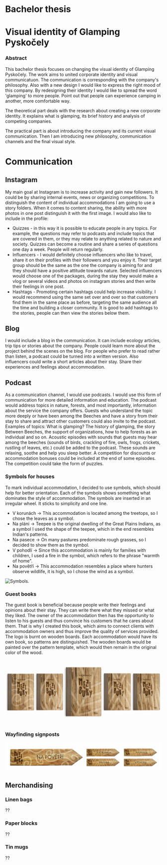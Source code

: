 # Bachelor thesis
# Visual identity of Glamping Pyskočely
### Abstract
This bachelor thesis focuses on changing the visual identity of Glamping Pyskočely. The work aims to united corporate identity and visual communicatuon. The communication is corresponding with the company's philosophy. Also with a new design I would like to express the right mood of this company. By redesigning their identity I would like to spread the word 'glamping' to more people. Point out that people can experience camping in another, more comfortable way. 

The theoretical part deals with the research about creating a new corporate identity. It explains what is glamping, its brief history and analysis of competing companies. 

The practical part is about introducing the company and its current visual communication. Then I am introducing new philosophy, communication channels and the final visual style.

# Communication
## Instagram 
My main goal at Instagram is to increase activity and gain new followers. It could be by sharing internal events, news or organizing competitions. To distinguish the content of individual accommodations I am going to use a story folders. When it comes to content sharing, the ability with more photos in one post distinguish it with the first image.
I would also like to include in the profile:
- Quizzes - in this way it is possible to educate people in any topics. For example, the questions may refer to podcasts and include topics that are covered in them, or they may relate to anything related to nature and society. Quizzes can become a routine and share a series of questions one day a week. People will return regularly.
- Influencers - I would definitely choose influencers who like to travel, share it on their profiles with their followers and you enjoy it. Their target group should be the same as the one the company is aiming for and they should have a positive attitude towards nature. Selected influencers would choose one of the packages, during the stay they would make a vlog or several videos and photos on instagram stories and then write their feelings in one post.
- Hashtags - Promoting certain hashtags could help increase visibility. I would recommend using the same set over and over so that customers find them in the same place as before, targeting the same audience all the time and building a closer community. It is good to add hashtags to the stories, people can then view the stories below them.

## Blog
I would include a blog in the communication. It can include ecology articles, trip tips or stories about the company. People could learn more about the project behind the scenes on the blog. For people who prefer to read rather than listen, a podcast could be turned into a written version. Also influencers could write a short articles about their stay. Share their experiences and feelings about accommodation. 

## Podcast
As a communication channel, I would use podcasts. I would use this form of communication for more detailed information and education.
The podcast would address topics in nature, forests, and most importantly, information about the service the company offers. Guests who understand the topic more deeply or have been among the Beeches and have a story from their stay to share and attract other customers could also invite to the podcast.
Examples of topics: What is glamping? The history of glamping, the story Between Beeches, the support of organizations, how to help forests as an individual and so on.
 Acoustic episodes with sounds that guests may hear among the beeches (sounds of birds, crackling of fire, owls, frogs, crickets, rustling of leaves, etc.) could be added to the podcast. These sounds are relaxing, soothe and help you sleep better.
A competition for discounts or accommodation bonuses could be included at the end of some episodes. The competition could take the form of puzzles.

### Symbols for houses
To mark individual accommodation, I decided to use symbols, which should help for better orientation. Each of the symbols shows something what dominates the style of accommodation. The symbols are inserted in an irregular wheel. It sticks to simplicity and one line.
- V korunách → This accommodation is located among the treetops, so I chose the leaves as a symbol.
- Na pláni → Teepee is the original dwelling of the Great Plains Indians, as a symbol I used the shape of the teepee, which in the end resembles Indian's patterns.
- Na pasece → On many pastures predominate rough grasses, so I decided to show them as the symbol.
- V pohodlí → Since this accommodation is mainly for families with children, I used a fire in the symbol, which refers to the phrase "warmth of home".
- Na povětří → This accommodation resembles a place where hunters observe wildlife, it is high, so I chose the wind as a symbol.

![Symbols.](img/symboly.png)

### Guest books
The guest book is beneficial because people write their feelings and opinions about their stay. They can write there what they missed or what they liked. The owner of the accommodation then has the opportunity to listen to his guests and thus convince his customers that he cares about them. That is why I created this book, which aims to connect clients with accommodation owners and thus improve the quality of services provided. The logo is burnt on wooden boards. Each accommodation would have its own book, so patterns are distinguished. The wooden boards would be painted over the pattern template, which would then remain in the original color of the wood. 

![Book.](img/kniha.jpg)

### Wayfinding signposts
![Signpost.](img/rozcestnik2.jpg)

## Merchandising
### Linen bags
??

### Paper blocks
??

### Tin mugs
??
